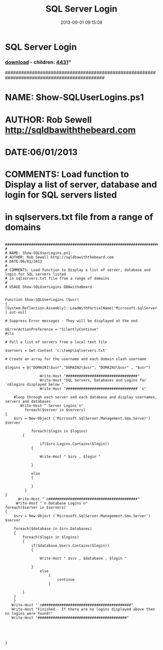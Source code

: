﻿---
pid:            4430
parent:         0
children:       4431
poster:         Rob Sewell
title:           SQL Server Login
date:           2013-09-01 09:15:08
format:         posh
---

#  SQL Server Login

### [download](4430.ps1) - children: [4431](4431.md)"

#############################################################################################
#
# NAME: Show-SQLUserLogins.ps1
# AUTHOR: Rob Sewell http://sqldbawiththebeard.com
# DATE:06/01/2013
#
# COMMENTS: Load function to Display a list of server, database and login for SQL servers listed 
# in sqlservers.txt file from a range of domains

```posh

#############################################################################################
#
# NAME: Show-SQLUserLogins.ps1
# AUTHOR: Rob Sewell http://sqldbawiththebeard.com
# DATE:06/01/2013
#
# COMMENTS: Load function to Display a list of server, database and login for SQL servers listed 
# in sqlservers.txt file from a range of domains
#
# USAGE Show-SQLUserLogins DBAwithaBeard


Function Show-SQLUserLogins ($usr)
{
[System.Reflection.Assembly]::LoadWithPartialName('Microsoft.SqlServer.SMO') | out-null

# Suppress Error messages - They will be displayed at the end

$ErrorActionPreference = "SilentlyContinue"
#cls

# Pull a list of servers from a local text file

$servers = Get-Content 'c:\temp\sqlservers.txt'

# Create an array for the username and each domain slash username

$logins = @("DOMAIN1\$usr","DOMAIN2\$usr", "DOMAIN3\$usr" , "$usr")

				Write-Host "#################################" 
                Write-Host "SQL Servers, Databases and Logins for `n$logins displayed below " 
                Write-Host "################################# `n" 

	#loop through each server and each database and display usernames, servers and databases
       Write-Host " Server Logins`n"
         foreach($server in $servers)
{
    $srv = New-Object ('Microsoft.SqlServer.Management.Smo.Server') $server
    
    		foreach($login in $logins)
		{
    
    			if($srv.Logins.Contains($login))
			{

                Write-Host " $srv , $login " 

			}
            
            else
            {

            }
         }
}
      Write-Host "`n#########################################"
     Write-Host "`n Database Logins`n"               
foreach($server in $servers)
{
	$srv = New-Object ('Microsoft.SqlServer.Management.Smo.Server') $server
    
	foreach($database in $srv.Databases)
	{
		foreach($login in $logins)
		{
			if($database.Users.Contains($login))
			{

                Write-Host " $srv , $database , $login " 

			}
                else
                    {
                        continue
                    }   
           
		}
	}
    }
   Write-Host "`n#########################################"
   Write-Host "Finished - If there are no logins displayed above then no logins were found!"    
   Write-Host "#########################################" 





}

```
